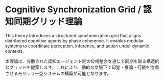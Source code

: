 # Cognitive Synchronization Grid / 認知同期グリッド理論

This theory introduces a structured synchronization grid that aligns distributed cognitive agents by phase coherence. It enables modular systems to coordinate perception, inference, and action under dynamic contexts.

本理論は、分散された認知エージェント間の位相整合を通じて同期を取る構造的なグリッドを提案します。これにより、動的な文脈下で知覚・推論・行動を協調させるモジュラー型システムの構築が可能となります。
